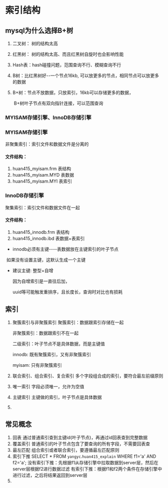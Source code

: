 # 索引结构

## mysql为什么选择B+树

1. 二叉树： 树的结构太高

2. 红黑树： 树的结构太高、而且红黑树自旋时也会影响性能

3. Hash表：hash碰撞问题，范围查询不行、模糊查询不行

4. B树：比红黑树好--一个节点16kb, 可以放更多的节点，相同节点可以放更多的数据

5. B+树：节点不放数据，只放索引，16kb可以存储更多的数据，

   ​             B+树叶子节点有双向指针连接，可以范围查询



### MYISAM存储引擎、InnoDB存储引擎

### MYISAM存储引擎

非聚集索引：索引文件和数据文件是分离的

#### 文件结构：

1. huan415_myisam.frm        表结构
2. huan415_myisam.MYD      表数据
3. huan415_myisam.MYI        表索引

### InnoDB存储引擎

聚集索引：索引文件和数据文件在一起

#### 文件结构：

1. huan415_innodb.frm         表结构
2. huan415_innodb.ibd          表数据+表索引

+ innodb必须有主键----表数据放在主键索引的叶子节点

​       如果没有设置主键，这默认生成一个主键

+ 建议主键: 整型+自增

  因为自增索引是一直往后加，

  uuid等可能触发重排序，且长度长，查询时对比也有损耗



## 索引

1. 聚簇索引与非聚簇索引
   聚簇索引：数据跟索引存储在一起

   非聚簇索引：数据跟索引不在一起

   二级索引：叶子节点不是具体数据，而是主键值

   innodb: 既有聚簇索引，又有非聚簇索引

   myisam: 只有非聚簇索引
   
2. 联合索引、组合索引、复合索引
   多个字段组合成的索引，要符合最左前缀原则

3.  唯一索引
   字段必须唯一，允许为空值

4. 主键索引
   主键做的索引，叶子节点是具体数据

5. 



## 常见概念

1. 回表
   通过普通索引查到主键id(叶子节点)，再通过id回表查到完整数据
2. 覆盖索引
   普通索引的叶子节点包含了要查询的所有字段，不需要回表查
3. 最左匹配
   组合索引或者联合索引，要遵循最左匹配原则
4. 索引下推
   SELECT * FROM `yangyc`.`huan415_explain` WHERE f1='a' AND f2='a';
   没有索引下推：先根据f1从存储引擎中拉取数据到server层，然后在server层根据f2进行数据过滤
   有索引下推：根据f1和f2两个条件在存储引擎中进行过滤，之后将结果返回到server层
5. 

